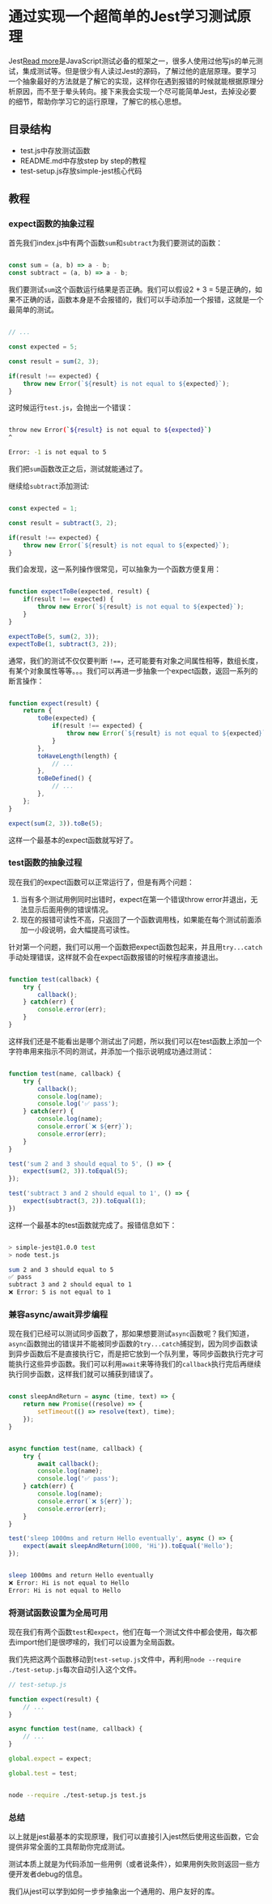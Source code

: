 # 通过实现一个超简单的Jest学习测试原理

Jest[Read more](https://jestjs.io/)是JavaScript测试必备的框架之一，很多人使用过他写js的单元测试，集成测试等。但是很少有人读过Jest的源码，了解过他的底层原理。要学习一个抽象最好的方法就是了解它的实现，这样你在遇到报错的时候就能根据原理分析原因，而不至于晕头转向。接下来我会实现一个尽可能简单Jest，去掉没必要的细节，帮助你学习它的运行原理，了解它的核心思想。

## 目录结构

* test.js中存放测试函数
* README.md中存放step by step的教程
* test-setup.js存放simple-jest核心代码

## 教程

### expect函数的抽象过程

首先我们index.js中有两个函数`sum`和`subtract`为我们要测试的函数：

```js

const sum = (a, b) => a - b;
const subtract = (a, b) => a - b;

```

我们要测试`sum`这个函数运行结果是否正确。我们可以假设2 + 3 = 5是正确的，如果不正确的话，函数本身是不会报错的，我们可以手动添加一个报错，这就是一个最简单的测试。

```js

// ...

const expected = 5;

const result = sum(2, 3);

if(result !== expected) {
    throw new Error(`${result} is not equal to ${expected}`);
}

```

这时候运行`test.js`，会抛出一个错误：

```bash

throw new Error(`${result} is not equal to ${expected}`)
^

Error: -1 is not equal to 5

```

我们把`sum`函数改正之后，测试就能通过了。

继续给`subtract`添加测试:

```js

const expected = 1;

const result = subtract(3, 2);

if(result !== expected) {
    throw new Error(`${result} is not equal to ${expected}`);
}

```

我们会发现，这一系列操作很常见，可以抽象为一个函数方便复用：

```js

function expectToBe(expected, result) {
    if(result !== expected) {
        throw new Error(`${result} is not equal to ${expected}`);
    }
}

expectToBe(5, sum(2, 3));
expectToBe(1, subtract(3, 2));

```

通常，我们的测试不仅仅要判断 `!==`，还可能要有对象之间属性相等，数组长度，有某个对象属性等等。。。我们可以再进一步抽象一个expect函数，返回一系列的断言操作：

```js

function expect(result) {
    return {
        toBe(expected) {
            if(result !== expected) {
                throw new Error(`${result} is not equal to ${expected}`);
            }
        },
        toHaveLength(length) {
            // ...
        },
        toBeDefined() {
            // ...
        },
    };
}

expect(sum(2, 3)).toBe(5);

```

这样一个最基本的expect函数就写好了。

### test函数的抽象过程

现在我们的expect函数可以正常运行了，但是有两个问题：
1. 当有多个测试用例同时出错时，expect在第一个错误throw error并退出，无法显示后面用例的错误情况。
2. 现在的报错可读性不高，只返回了一个函数调用栈，如果能在每个测试前面添加一小段说明，会大幅提高可读性。

针对第一个问题，我们可以用一个函数把expect函数包起来，并且用`try...catch`手动处理错误，这样就不会在expect函数报错的时候程序直接退出。

```js

function test(callback) {
    try {
        callback();
    } catch(err) {
        console.error(err);
    }
}

```

这样我们还是不能看出是哪个测试出了问题，所以我们可以在test函数上添加一个字符串用来指示不同的测试，并添加一个指示说明成功通过测试：

```js

function test(name, callback) {
    try {
        callback();
        console.log(name);
        console.log('✅ pass');
    } catch(err) {
        console.log(name);
        console.error(`❌ ${err}`);
        console.error(err);
    }
}

test('sum 2 and 3 should equal to 5', () => {
    expect(sum(2, 3)).toEqual(5);
});

test('subtract 3 and 2 should equal to 1', () => {
    expect(subtract(3, 2)).toEqual(1);
})

```

这样一个最基本的test函数就完成了。报错信息如下：

```bash

> simple-jest@1.0.0 test
> node test.js

sum 2 and 3 should equal to 5
✅ pass
subtract 3 and 2 should equal to 1
❌ Error: 5 is not equal to 1

```

### 兼容async/await异步编程

现在我们已经可以测试同步函数了，那如果想要测试`async`函数呢？我们知道，`async`函数抛出的错误并不能被同步函数的`try...catch`捕捉到，因为同步函数读到异步函数后不是直接执行它，而是把它放到一个队列里，等同步函数执行完才可能执行这些异步函数。我们可以利用`await`来等待我们的`callback`执行完后再继续执行同步函数，这样我们就可以捕获到错误了。

```js

const sleepAndReturn = async (time, text) => {
    return new Promise((resolve) => {
        setTimeout(() => resolve(text), time);
    });
}


async function test(name, callback) {
    try {
        await callback();
        console.log(name);
        console.log('✅ pass');
    } catch(err) {
        console.log(name);
        console.error(`❌ ${err}`);
        console.error(err);
    }
}

test('sleep 1000ms and return Hello eventually', async () => {
    expect(await sleepAndReturn(1000, 'Hi')).toEqual('Hello');
});

```

```bash

sleep 1000ms and return Hello eventually
❌ Error: Hi is not equal to Hello
Error: Hi is not equal to Hello

```

### 将测试函数设置为全局可用

现在我们有两个函数`test`和`expect`，他们在每一个测试文件中都会使用，每次都去import他们是很啰嗦的，我们可以设置为全局函数。

我们先把这两个函数移动到`test-setup.js`文件中，再利用`node --require ./test-setup.js`每次自动引入这个文件。

```js
// test-setup.js

function expect(result) {
    // ...
}

async function test(name, callback) {
    // ...
}

global.expect = expect;

global.test = test;


```

```bash

node --require ./test-setup.js test.js

```

### 总结

以上就是jest最基本的实现原理，我们可以直接引入jest然后使用这些函数，它会提供非常全面的工具帮助你完成测试。

测试本质上就是为代码添加一些用例（或者说条件），如果用例失败则返回一些方便开发者debug的信息。

我们从jest可以学到如何一步步抽象出一个通用的、用户友好的库。
